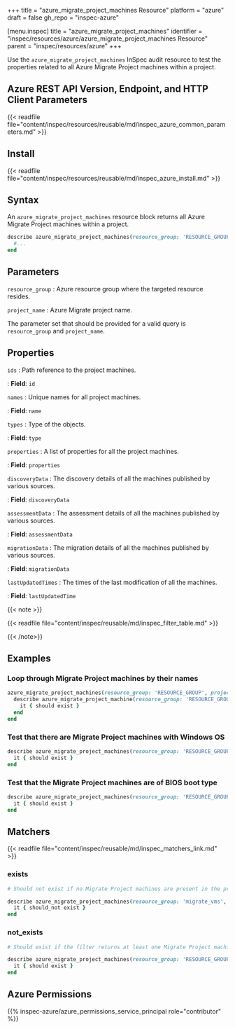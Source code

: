 +++
title = "azure_migrate_project_machines Resource"
platform = "azure"
draft = false
gh_repo = "inspec-azure"

[menu.inspec]
title = "azure_migrate_project_machines"
identifier = "inspec/resources/azure/azure_migrate_project_machines Resource"
parent = "inspec/resources/azure"
+++

Use the `azure_migrate_project_machines` InSpec audit resource to test the properties related to all Azure Migrate Project machines within a project.

## Azure REST API Version, Endpoint, and HTTP Client Parameters

{{< readfile file="content/inspec/resources/reusable/md/inspec_azure_common_parameters.md" >}}

## Install

{{< readfile file="content/inspec/resources/reusable/md/inspec_azure_install.md" >}}

## Syntax

An `azure_migrate_project_machines` resource block returns all Azure Migrate Project machines within a project.

```ruby
describe azure_migrate_project_machines(resource_group: 'RESOURCE_GROUP', project_name: 'PROJECT_NAME') do
  #...
end
```

## Parameters

`resource_group`
: Azure resource group where the targeted resource resides.

`project_name`
: Azure Migrate project name.

The parameter set that should be provided for a valid query is `resource_group` and `project_name`.

## Properties

`ids`
: Path reference to the project machines.

: **Field**: `id`

`names`
: Unique names for all project machines.

: **Field**: `name`

`types`
: Type of the objects.

: **Field**: `type`

`properties`
: A list of properties for all the project machines.

: **Field**: `properties`

`discoveryData`
: The discovery details of all the machines published by various sources.

: **Field**: `discoveryData`

`assessmentData`
: The assessment details of all the machines published by various sources.

: **Field**: `assessmentData`

`migrationData`
: The migration details of all the machines published by various sources.

: **Field**: `migrationData`

`lastUpdatedTimes`
: The times of the last modification of all the machines.

: **Field**: `lastUpdatedTime`

{{< note >}}

{{< readfile file="content/inspec/reusable/md/inspec_filter_table.md" >}}

{{< /note>}}

## Examples

### Loop through Migrate Project machines by their names

```ruby
azure_migrate_project_machines(resource_group: 'RESOURCE_GROUP', project_name: 'PROJECT_NAME').names.each do |name|
  describe azure_migrate_project_machine(resource_group: 'RESOURCE_GROUP', project_name: 'PROJECT_NAME', name: `NAME`) do
    it { should exist }
  end
end
```

### Test that there are Migrate Project machines with Windows OS

```ruby
describe azure_migrate_project_machines(resource_group: 'RESOURCE_GROUP', project_name: 'PROJECT_NAME').where{ discoveryData.detect{ |data| data[:osType] == 'WINDOWSGUEST' } } do
  it { should exist }
end
```

### Test that the Migrate Project machines are of BIOS boot type

```ruby
describe azure_migrate_project_machines(resource_group: 'RESOURCE_GROUP', project_name: 'PROJECT_NAME').where{ discoveryData.detect{ |data| data[:extendedInfo][:bootType] == 'BIOS' } } do
  it { should exist }
end
```

## Matchers

{{< readfile file="content/inspec/reusable/md/inspec_matchers_link.md" >}}

### exists

```ruby
# Should not exist if no Migrate Project machines are present in the project and the resource group.

describe azure_migrate_project_machines(resource_group: 'migrate_vms', project_name: 'zoneA_migrate_project') do
  it { should_not exist }
end
```

### not_exists

```ruby
# Should exist if the filter returns at least one Migrate Project machine in the project and the resource group.

describe azure_migrate_project_machines(resource_group: 'RESOURCE_GROUP', project_name: 'PROJECT_NAME') do
  it { should exist }
end
```

## Azure Permissions

{{% inspec-azure/azure_permissions_service_principal role="contributor" %}}
